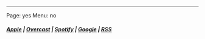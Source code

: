 ---

Page: yes
Menu: no

##### [Apple][1] | [Overcast][2] | [Spotify][3] | [Google][4] | [RSS][5]

[1]:	https://podcasts.apple.com/us/podcast/morning-coffee-with-nash/id1518708737
[2]:	https://overcast.fm/itunes1518708737/morning-coffee-with-nash
[3]:	https://open.spotify.com/show/6MZZhoQgBSSR8Zc5ND6e6G
[4]:	https://www.google.com/podcasts?feed=aHR0cHM6Ly9hbmNob3IuZm0vcy8yNzRiYWRiYy9wb2RjYXN0L3Jzcw==
[5]:	https://anchor.fm/s/274badbc/podcast/rss